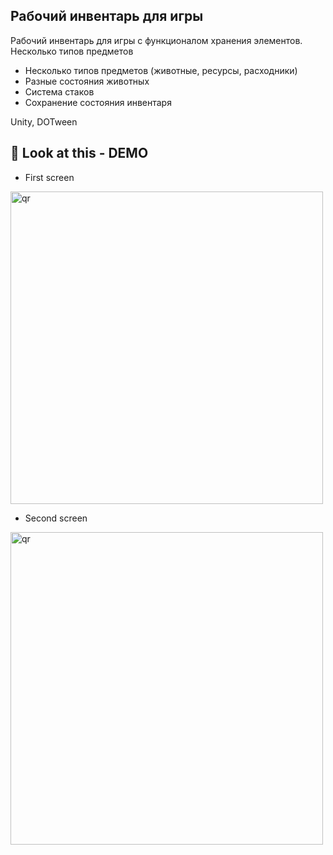 ##  Рабочий инвентарь для игры 
Рабочий инвентарь для игры с функционалом хранения элементов.
Несколько типов предметов
- Несколько типов предметов (животные, ресурсы, расходники)
- Разные состояния животных
- Система стаков
- Сохранение состояния инвентаря

Unity, DOTween

    
## 👀 Look at this - DEMO

- First screen
<p align="left">
 <img width="500px" src="https://i.imgur.com/HeffAt9.jpeg" alt="qr"/>
</p>

- Second screen
  <p align="left">
 <img width="500px" src="https://i.imgur.com/tpAiC4i.jpeg" alt="qr"/>
  </p>



